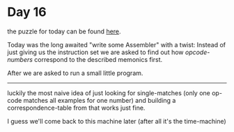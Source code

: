 # Day 16

the puzzle for today can be found [here](https://adventofcode.com/2018/day/16).

Today was the long awaited "write some Assembler" with a twist:
Instead of just giving us the instruction set we are asked to find out how
*opcode-numbers* correspond to the described memonics first.

After we are asked to run a small little program.

---

luckily the most naive idea of just looking for single-matches (only one op-code matches
all examples for one number) and building a correspondence-table from that works just fine.

I guess we'll come back to this machine later (after all it's the time-machine)
